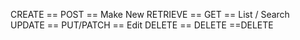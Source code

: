 CREATE == POST == Make New
RETRIEVE == GET == List / Search
UPDATE == PUT/PATCH == Edit
DELETE == DELETE ==DELETE